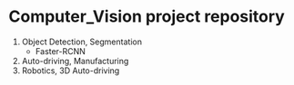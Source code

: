 # Computer_Vision project repository

1. Object Detection, Segmentation
    * Faster-RCNN
2. Auto-driving, Manufacturing
3. Robotics, 3D Auto-driving